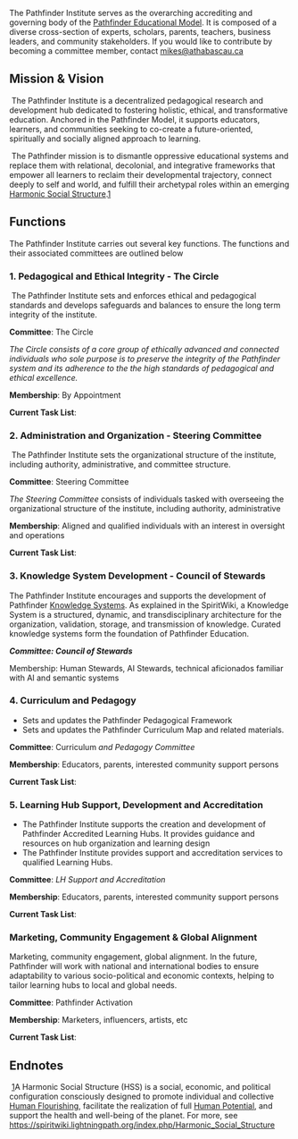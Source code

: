 The Pathfinder Institute serves as the overarching accrediting and governing body of the [Pathfinder Educational Model](https://spiritwiki.lightningpath.org/indexphp/Pathfinder_Educational_Model). It is composed of a diverse cross-section of experts, scholars, parents, teachers, business leaders, and community stakeholders. If you would like to contribute by becoming a committee member, contact mikes@athabascau.ca

## Mission & Vision

​	The Pathfinder Institute is a decentralized pedagogical research and development hub dedicated to fostering holistic, ethical, and transformative education. Anchored in the Pathfinder Model, it supports educators, learners, and communities seeking to co-create a future-oriented, spiritually and socially aligned approach to learning.

​	The Pathfinder mission is to dismantle oppressive educational systems and replace them with relational, decolonial, and integrative frameworks that empower all learners to reclaim their developmental trajectory, connect deeply to self and world, and fulfill their archetypal roles within an emerging [Harmonic Social Structure](https://spiritwiki.lightningpath.org/index.php/Harmonic_Social_Structure).[1](#sdfootnote1sym)

## Functions

The Pathfinder Institute carries out several key functions. The functions and their associated committees are outlined below

### 1. Pedagogical and Ethical Integrity - The Circle

​	The Pathfinder Institute sets and enforces ethical and pedagogical standards and develops safeguards and balances to ensure the long term integrity of the institute.  

**Committee**: The Circle  

*The Circle consists of a core group of ethically advanced and connected individuals who sole purpose is to preserve the integrity of the Pathfinder system and its adherence to the the high standards of pedagogical and ethical excellence.*

**Membership**: By Appointment

**Current Task List**: 

### 2. Administration and Organization - Steering Committee

​	 The Pathfinder Institute sets the organizational structure of the institute, including authority, administrative, and committee structure. 

**Committee**: Steering Committee

*The Steering Committee* consists of individuals tasked with overseeing the organizational structure of the institute, including authority, administrative  

**Membership**: Aligned and qualified individuals with an interest in oversight and operations 

**Current Task List**: 

### 3. Knowledge System Development - Council of Stewards

The Pathfinder Institute encourages and supports the development of Pathfinder [Knowledge Systems](https://spiritwiki.lightningpath.org/index.php/Knowledge_System). As explained in the SpiritWiki, a Knowledge System is a structured, dynamic, and transdisciplinary architecture for the organization, validation, storage, and transmission of knowledge. Curated knowledge systems form the foundation of Pathfinder Education.

***Committee: Council of Stewards***

Membership: Human Stewards, AI Stewards, technical aficionados familiar with AI and semantic systems 

### 4. Curriculum and Pedagogy 

- Sets and updates the Pathfinder Pedagogical Framework
- Sets and updates the Pathfinder Curriculum Map and related materials.

**Committee**: Curriculum *and Pedagogy Committee*

**Membership**: Educators, parents, interested community support persons

**Current Task List**: 

### 5. Learning Hub Support, Development and Accreditation

- The Pathfinder Institute supports the creation and development of Pathfinder Accredited Learning Hubs. It provides guidance and resources on hub organization and learning design  
- The Pathfinder Institute provides support and accreditation services to qualified Learning Hubs.  

**Committee**: *LH Support and Accreditation*

**Membership**: Educators, parents, interested community support persons

**Current Task List**: 

### Marketing, Community Engagement & Global Alignment

Marketing, community engagement, global alignment. In the future, Pathfinder will work with national and international bodies to ensure adaptability to various socio-political and economic contexts, helping to tailor learning hubs to local and global needs.

**Committee**: Pathfinder Activation

**Membership**: Marketers, influencers, artists, etc

**Current Task List**: 

## Endnotes

​	[1](#sdfootnote1anc)A Harmonic Social Structure (HSS) is a social, economic, and political configuration consciously designed to promote individual and collective [Human 	Flourishing](https://spiritwiki.lightningpath.org/index.php/Human_Flourishing), facilitate the realization of full [Human 	Potential](https://spiritwiki.lightningpath.org/index.php/Human_Potential), and support the health and well-being of the planet. For more, see https://spiritwiki.lightningpath.org/index.php/Harmonic_Social_Structure
